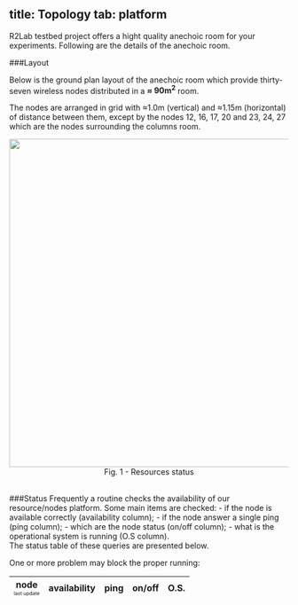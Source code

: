 title: Topology
tab: platform
---

R2Lab testbed project offers a hight quality anechoic room for your experiments. Following are the details of the anechoic room.

###Layout

Below is the ground plan layout of the anechoic room which provide thirty-seven wireless nodes distributed in a **≈ 90m<sup>2</sup>** room.

The nodes are arranged in grid with ≈1.0m (vertical) and ≈1.15m (horizontal) of distance between them, except by the nodes 12, 16, 17, 20 and 23, 24, 27 which are the nodes surrounding the columns room.

<center>
	<img src="assets/img/status.png" style="width:950px; height:592px;"/><br>
	Fig. 1 - Resources status
</center>

<br>

###Status
Frequently a routine checks the availability of our resource/nodes platform. Some main items are checked: - if the node is available correctly (availability column); - if the node answer a single ping (ping column); - which are the node status (on/off column); - what is the operational system is running (O.S column). <br>
The status table of these queries are presented below.

<div id="div_error" class="alert alert-danger" role="alert">
  One or more problem may block the proper running:<br>
</div>

<!-- MUST BE GENERATED AUTOMATICALLY -->
<table id="results_table" class="table table-condensed">
  <thead>
    <tr>
      <th id="cl_01">node<br><font style="font-weight:normal; font-size:xx-small;">last update</font></th>
      <th id="cl_02">availability</th>
      <th id="cl_03">ping</th>
      <th id="cl_04">on/off</th>
      <th id="cl_05">O.S.</th>
    </tr>
  </thead>
  <tbody id="t_body"></tbody>
</table>

<script type="text/javascript" src="info_files.json"></script>
<!-- <script type="text/javascript" src="load_results.json"></script> -->
<!-- <script type="text/javascript" src="reset_results.json"></script> -->
<script type="text/javascript" src="info_results.json"></script>
<script type="text/javascript" src="alive_results.json"></script>
<script type="text/javascript" src="answer_results.json"></script>
<script type="text/javascript" src="multiple_results.json"></script>

<script type="text/javascript">
  
  Object.size = function(obj) {
    var size = 0, key;
    for (key in obj) {
        if (obj.hasOwnProperty(key)) size++;
    }
    return size;
  };

  $("#div_error").hide();
  //$("#results_table").show();

  try {
    var data_info_files       = JSON.parse(info_files);       // get the last update information  
    var data_alive_results    = JSON.parse(alive_results);    // alive consider the CM card
    var data_multiple_results = JSON.parse(multiple_results); // must be 'status' on Nepi
    var data_answer_results   = JSON.parse(answer_results);   // consider the answer for a single ping
    var data_info_results     = JSON.parse(info_results);     // check the SO version  
  }
  catch(err) {
    //$("#results_table").hide();
    $("#div_error").show();
    $("#div_error").append( '<ul><li>One or more file information were not loaded correctly</li></ul>' );
  }


  //Last update info at the table header
  try {
    cl_02 = data_info_files['alive_results'].last_modified;
    cl_03 = data_info_files['answer_results'].last_modified;
    cl_04 = data_info_files['multiple_results'].last_modified;
    cl_05 = data_info_files['info_results'].last_modified;

    $("#cl_02").append( '<br><font style="font-weight:normal; font-size:xx-small;">'+cl_02+'</font>');
    $("#cl_03").append( '<br><font style="font-weight:normal; font-size:xx-small;">'+cl_03+'</font>');
    $("#cl_04").append( '<br><font style="font-weight:normal; font-size:xx-small;">'+cl_04+'</font>');
    $("#cl_05").append( '<br><font style="font-weight:normal; font-size:xx-small;">'+cl_05+'</font>');
  }
  catch(err) {
    $("#div_error").show();
    $("#div_error").append( '<ul><li>Info file informations were not loaded correctly</li></ul>' );
  }

  var total_nodes = 38;
  var table_content = '';
  
  for (var key=1; key < total_nodes; key++) {
    table_content += '<tr>';

    if (key < 10)
      key = '0'+key;

    //Fist column
    table_content += '<th scope="row">'+ key +'</th>';

    //Second column
    try {
      res = data_alive_results[key].alive;  
      
      if (res == 'alive'){
        table_content += '<td><span class="label label-success">available</span></td>';
      }
      else {
        table_content += '<td><span class="label label-danger">unavailable</span></td>';
      }
    }
    catch(err) {
      table_content += '<td><span class="label label-default">ignored</span></td>';  
    }

    //Third column
    try {
      res = data_answer_results[key].answer;

      if (res == 'answer'){
        table_content += '<td><span class="label label-success">yes</span></td>';
      }
      else {
        table_content += '<td><span class="label label-danger">fail</span></td>';
      }
    }
    catch(err) {
      table_content += '<td><span class="label label-default">ignored</span></td>';  
    }

    //Fourth column
    try {
      res = data_multiple_results[key].status;

      if (res == 'on'){
        table_content += '<td><span class="label label-success">on</span></td>';
      }
      else if (res == 'off'){
        table_content += '<td><span class="label label-danger">off</span></td>';
      }
      else {
        table_content += '<td><span class="label label-warning">unreachable</span></td>';
      }
    }
    catch(err) {
      table_content += '<td><span class="label label-default">ignored</span></td>';  
    }

    //Fifth column
    try {
      res = data_info_results[key].info;

      if (res == 'fail'){
        table_content += '<td><span class="label label-danger">fail</span></td>';
      }
      else if (res.indexOf('ubuntu') >= 0){

        table_content += '<td><img src="assets/img/ub.png" height="20" width="20">&nbsp;<font style="font-size:x-small;">'+res+'</font></td>';
      }
      else if (res.indexOf('fedora') >= 0){

        table_content += '<td><img src="assets/img/fd.png" height="20" width="20">&nbsp;<font style="font-size:x-small;">'+res.replace(' (twenty one)','');+'</font></td>';
      }
      
    }
    catch(err) {
      table_content += '<td><span class="label label-default">ignored</span></td>';  
    }

    table_content += '</tr>';
  }

  $("#t_body").append(table_content);

</script>
